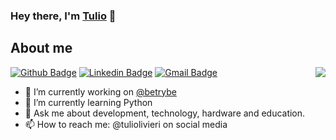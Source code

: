 ### Hey there, I'm [Tulio](https://tuliolivieri.github.io/) 👋

<!--
**Tuliolivieri/Tuliolivieri** is a ✨ _special_ ✨ repository because its `README.md` (this file) appears on your GitHub profile.

Here are some ideas to get you started:
-->
## About me 

<img align="right" src="images/r_536209_rcy6p.gif" />

[![Github Badge](https://img.shields.io/badge/-Tuliolivieri-000?style=flat-square&logo=Github&logoColor=white&link=https://github.com/Tuliolivieri)](https://github.com/Tuliolivieri)
[![Linkedin Badge](https://img.shields.io/badge/-Tulio%20Olivieri-blue?style=flat-square&logo=Linkedin&logoColor=white&link=https://www.linkedin.com/in/tuliolivieri/)](https://www.linkedin.com/in/tuliolivieri/)
[![Gmail Badge](https://img.shields.io/badge/-tuliolivieri@gmail.com-c14438?style=flat-square&logo=Gmail&logoColor=white&link=mailto:tuliolivieri@gmail.com)](mailto:tuliolivieri@gmail.com)

- 🔭 I’m currently working on [@betrybe](https://www.betrybe.com/)
- 🌱 I’m currently learning Python
- 💬 Ask me about development, technology, hardware and education.
- 📫 How to reach me: @tuliolivieri on social media

<!--![alt text](images/r_536209_rcy6p.gif)-->
<!--- ⚡ Fun fact: ...
👯 I’m looking to collaborate on ...
- 🤔 I’m looking for help with ...-->


<!--[![Top Langs](https://github-readme-stats.vercel.app/api/top-langs/?username=Tuliolivieri&theme=chartreuse-dark&layout=compact)](https://github.com/anuraghazra/github-readme-stats)
[![Tulio Olivieri GitHub stats](https://github-readme-stats.vercel.app/api?username=Tuliolivieri&count_private=true&show_icons=true&theme=chartreuse-dark)](https://github.com/anuraghazra/github-readme-stats)
-->
